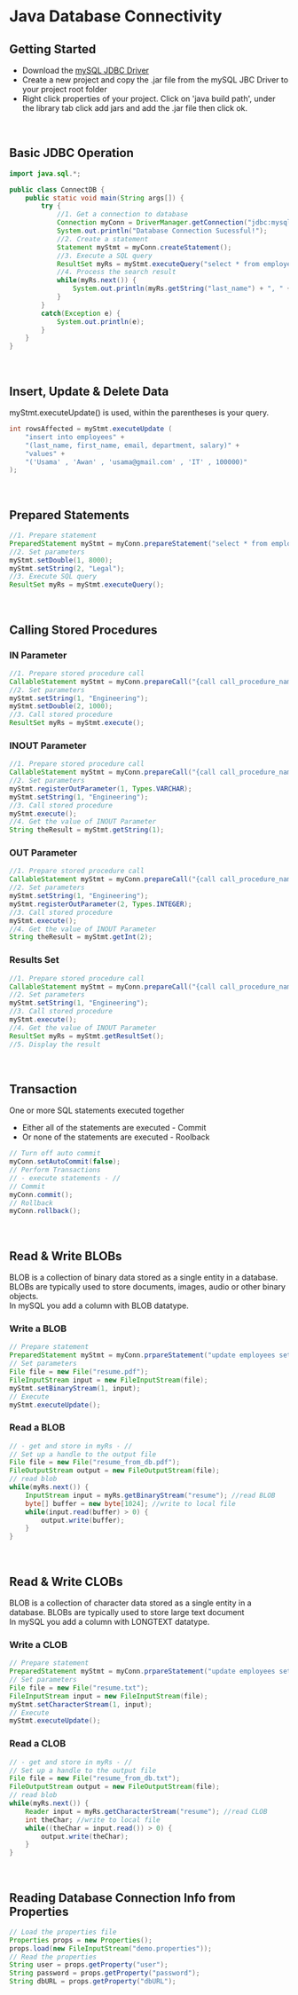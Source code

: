 # Java Database Connectivity

## Getting Started

- Download the [mySQL JDBC Driver](https://dev.mysql.com/downloads/file/?id=510648)
- Create a new project and copy the .jar file from the mySQL JBC Driver to your project root folder
- Right click properties of your project. Click on 'java build path', under the library tab click add jars and add the .jar file then click ok.

<br>

## Basic JDBC Operation

```java
import java.sql.*;

public class ConnectDB {
    public static void main(String args[]) {
        try {
            //1. Get a connection to database
            Connection myConn = DriverManager.getConnection("jdbc:mysql://localhost:3306/demo","root","yourPassword");
            System.out.println("Database Connection Sucessful!");
            //2. Create a statement
            Statement myStmt = myConn.createStatement();
            //3. Execute a SQL query
            ResultSet myRs = myStmt.executeQuery("select * from employees");
            //4. Process the search result
            while(myRs.next()) {
                System.out.println(myRs.getString("last_name") + ", " + myRs.getString("first_name"));
            }
        }
        catch(Exception e) {
            System.out.println(e);
        }
    }
}
```

<br>

## Insert, Update & Delete Data

myStmt.executeUpdate() is used, within the parentheses is your query.

```java
int rowsAffected = myStmt.executeUpdate (
    "insert into employees" +
    "(last_name, first_name, email, department, salary)" +
    "values" +
    "('Usama' , 'Awan' , 'usama@gmail.com' , 'IT' , 100000)"
);
```

<br>

## Prepared Statements

```java
//1. Prepare statement
PreparedStatement myStmt = myConn.prepareStatement("select * from employees where salary > ? and department = ?")
//2. Set parameters
myStmt.setDouble(1, 8000);
myStmt.setString(2, "Legal");
//3. Execute SQL query
ResultSet myRs = myStmt.executeQuery();
```

<br>

## Calling Stored Procedures

### IN Parameter

```java
//1. Prepare stored procedure call
CallableStatement myStmt = myConn.prepareCall("{call call_procedure_name(?, ?)}");
//2. Set parameters
myStmt.setString(1, "Engineering");
myStmt.setDouble(2, 1000);
//3. Call stored procedure
ResultSet myRs = myStmt.execute();
```

### INOUT Parameter

```java
//1. Prepare stored procedure call
CallableStatement myStmt = myConn.prepareCall("{call call_procedure_name(?)}");
//2. Set parameters
myStmt.registerOutParameter(1, Types.VARCHAR);
myStmt.setString(1, "Engineering");
//3. Call stored procedure
myStmt.execute();
//4. Get the value of INOUT Parameter
String theResult = myStmt.getString(1);
```

### OUT Parameter

```java
//1. Prepare stored procedure call
CallableStatement myStmt = myConn.prepareCall("{call call_procedure_name(?, ?)}");
//2. Set parameters
myStmt.setString(1, "Engineering");
myStmt.registerOutParameter(2, Types.INTEGER);
//3. Call stored procedure
myStmt.execute();
//4. Get the value of INOUT Parameter
String theResult = myStmt.getInt(2);
```

### Results Set

```java
//1. Prepare stored procedure call
CallableStatement myStmt = myConn.prepareCall("{call call_procedure_name(?)}");
//2. Set parameters
myStmt.setString(1, "Engineering");
//3. Call stored procedure
myStmt.execute();
//4. Get the value of INOUT Parameter
ResultSet myRs = myStmt.getResultSet();
//5. Display the result
```

<br>

## Transaction

One or more SQL statements executed together

- Either all of the statements are executed - Commit
- Or none of the statements are executed - Roolback

```java
// Turn off auto commit
myConn.setAutoCommit(false);
// Perform Transactions
// - execute statements - //
// Commit
myConn.commit();
// Rollback
myConn.rollback();
```

<br>

## Read & Write BLOBs

BLOB is a collection of binary data stored as a single entity in a database. BLOBs are typically used to store documents, images, audio or other binary objects.<br>
In mySQL you add a column with BLOB datatype.<br>

### Write a BLOB

```java
// Prepare statement
PreparedStatement myStmt = myConn.prpareStatement("update employees set resume=? where email='usama@gmail.com'");
// Set parameters
File file = new File("resume.pdf");
FileInputStream input = new FileInputStream(file);
myStmt.setBinaryStream(1, input);
// Execute
myStmt.executeUpdate();
```

### Read a BLOB

```java
// - get and store in myRs - //
// Set up a handle to the output file
File file = new File("resume_from_db.pdf");
FileOutputStream output = new FileOutputStream(file);
// read blob
while(myRs.next()) {
    InputStream input = myRs.getBinaryStream("resume"); //read BLOB
    byte[] buffer = new byte[1024]; //write to local file
    while(input.read(buffer) > 0) {
        output.write(buffer);
    }
}
```

<br>

## Read & Write CLOBs

BLOB is a collection of character data stored as a single entity in a database. BLOBs are typically used to store large text document<br>
In mySQL you add a column with LONGTEXT datatype.<br>

### Write a CLOB

```java
// Prepare statement
PreparedStatement myStmt = myConn.prpareStatement("update employees set resume=? where email='usama@gmail.com'");
// Set parameters
File file = new File("resume.txt");
FileInputStream input = new FileInputStream(file);
myStmt.setCharacterStream(1, input);
// Execute
myStmt.executeUpdate();
```

### Read a CLOB

```java
// - get and store in myRs - //
// Set up a handle to the output file
File file = new File("resume_from_db.txt");
FileOutputStream output = new FileOutputStream(file);
// read blob
while(myRs.next()) {
    Reader input = myRs.getCharacterStream("resume"); //read CLOB
    int theChar; //write to local file
    while((theChar = input.read()) > 0) {
        output.write(theChar);
    }
}
```

<br>

## Reading Database Connection Info from Properties

```java
// Load the properties file
Properties props = new Properties();
props.load(new FileInputStream("demo.properties"));
// Read the properties
String user = props.getProperty("user");
String password = props.getProperty("password");
String dbURL = props.getProperty("dbURL");
```
